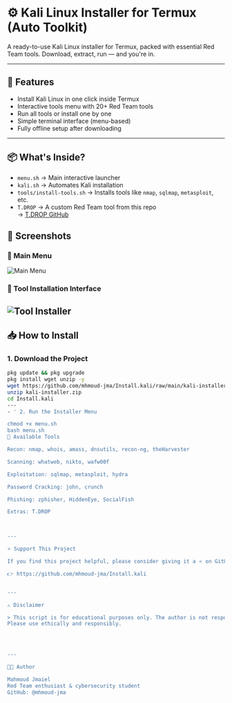 # ⚙️ Kali Linux Installer for Termux (Auto Toolkit)

A ready-to-use Kali Linux installer for Termux, packed with essential Red Team tools. Download, extract, run — and you're in.

---

## 🚀 Features

- Install Kali Linux in one click inside Termux
- Interactive tools menu with 20+ Red Team tools
- Run all tools or install one by one
- Simple terminal interface (menu-based)
- Fully offline setup after downloading

---

## 📦 What's Inside?

- `menu.sh` → Main interactive launcher
- `kali.sh` → Automates Kali installation
- `tools/install-tools.sh` → Installs tools like `nmap`, `sqlmap`, `metasploit`, etc.
- `T.DROP` → A custom Red Team tool from this repo  
  → [T.DROP GitHub](https://github.com/mhmoud-jma/T.DROP)
## 📸 Screenshots

### 🔹 Main Menu
![Main Menu](Termux1.jpg)

### 🔹 Tool Installation Interface
![Tool Installer](Termux2.jpg)
---

## 📥 How to Install

### 1. Download the Project

```bash
pkg update && pkg upgrade
pkg install wget unzip -y
wget https://github.com/mhmoud-jma/Install.kali/raw/main/kali-installer.zip
unzip kali-installer.zip
cd Install.kali
---
- ' 2. Run the Installer Menu

chmod +x menu.sh
bash menu.sh
🧰 Available Tools

Recon: nmap, whois, amass, dnsutils, recon-ng, theHarvester

Scanning: whatweb, nikto, wafw00f

Exploitation: sqlmap, metasploit, hydra

Password Cracking: john, crunch

Phishing: zphisher, HiddenEye, SocialFish

Extras: T.DROP



---

⭐ Support This Project

If you find this project helpful, please consider giving it a ⭐ on GitHub:

👉 https://github.com/mhmoud-jma/Install.kali


---

⚠️ Disclaimer

> This script is for educational purposes only. The author is not responsible for any misuse.
Please use ethically and responsibly.




---

👨‍💻 Author

Mahmoud Jmaiel
Red Team enthusiast & cybersecurity student
GitHub: @mhmoud-jma
